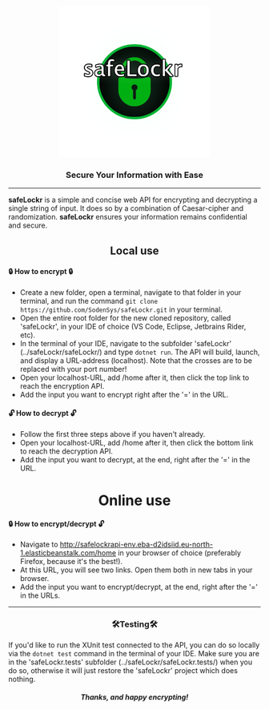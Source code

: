 <div align="center">

<img src="safeLockr1.png" alt="safeLockr" width="300">

### Secure Your Information with Ease

</div>

---

**safeLockr** is a simple and concise web API for encrypting and decrypting a single string of input. It does so by a combination of Caesar-cipher and randomization. **safeLockr** ensures your information remains confidential and secure.

<div align="center">

## Local use

</div>

#### 🔒 How to encrypt 🔒

- Create a new folder, open a terminal, navigate to that folder in your terminal, and run the command `git clone https://github.com/SodenSys/safeLockr.git` in your terminal.
- Open the entire root folder for the new cloned repository, called 'safeLockr', in your IDE of choice (VS Code, Eclipse, Jetbrains Rider, etc).
- In the terminal of your IDE, navigate to the subfolder 'safeLockr' (../safeLockr/safeLockr/) and type `dotnet run`. The API will build, launch, and display a URL-address (localhost). Note that the crosses are to be replaced with your port number!
- Open your localhost-URL, add /home after it, then click the top link to reach the encryption API.
- Add the input you want to encrypt right after the '=' in the URL.


#### 🔓 How to decrypt 🔓

- Follow the first three steps above if you haven't already.
- Open your localhost-URL, add /home after it, then click the bottom link to reach the decryption API.
- Add the input you want to decrypt, at the end, right after the '=' in the URL.


<div align="center">
  
# Online use
  
</div>

#### 🔒 How to encrypt/decrypt 🔓

- Navigate to http://safelockrapi-env.eba-d2idsiid.eu-north-1.elasticbeanstalk.com/home in your browser of choice (preferably Firefox, because it's the best!).
- At this URL, you will see two links. Open them both in new tabs in your browser.
- Add the input you want to encrypt/decrypt, at the end, right after the '=' in the URLs.

---

<div align="center">
  
### 🛠️Testing🛠️
  
</div>

If you'd like to run the XUnit test connected to the API, you can do so locally via the `dotnet test` command in the terminal of your IDE. Make sure you are in the 'safeLockr.tests' subfolder (../safeLockr/safeLockr.tests/) when you do so, otherwise it will just restore the 'safeLockr' project which does nothing.

<div align="center">
  
##### Thanks, and happy encrypting!
  
</div>